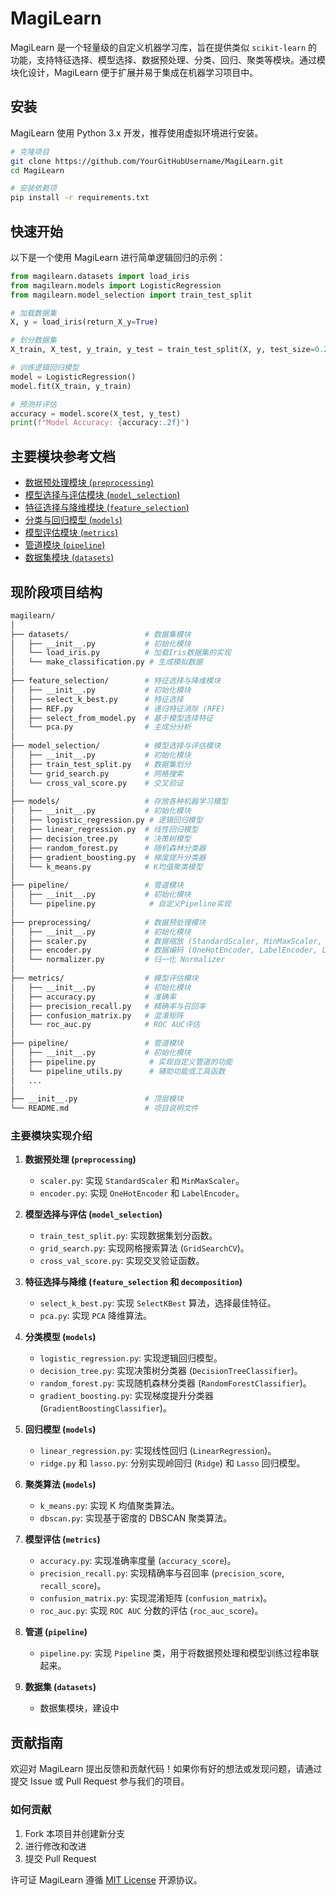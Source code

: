 # MagiLearn

MagiLearn 是一个轻量级的自定义机器学习库，旨在提供类似 `scikit-learn` 的功能，支持特征选择、模型选择、数据预处理、分类、回归、聚类等模块。通过模块化设计，MagiLearn 便于扩展并易于集成在机器学习项目中。

## 安装
MagiLearn 使用 Python 3.x 开发，推荐使用虚拟环境进行安装。

```bash
# 克隆项目
git clone https://github.com/YourGitHubUsername/MagiLearn.git
cd MagiLearn
```
```bash
# 安装依赖项
pip install -r requirements.txt
```


## 快速开始
以下是一个使用 MagiLearn 进行简单逻辑回归的示例：

```python
from magilearn.datasets import load_iris
from magilearn.models import LogisticRegression
from magilearn.model_selection import train_test_split

# 加载数据集
X, y = load_iris(return_X_y=True)

# 划分数据集
X_train, X_test, y_train, y_test = train_test_split(X, y, test_size=0.2, random_state=42)

# 训练逻辑回归模型
model = LogisticRegression()
model.fit(X_train, y_train)

# 预测并评估
accuracy = model.score(X_test, y_test)
print(f"Model Accuracy: {accuracy:.2f}")
```

## 主要模块参考文档
- [数据预处理模块 (`preprocessing`)](#)
- [模型选择与评估模块 (`model_selection`)](#)
- [特征选择与降维模块 (`feature_selection`)](#)
- [分类与回归模型 (`models`)](#)
- [模型评估模块 (`metrics`)](#)
- [管道模块 (`pipeline`)](#)
- [数据集模块 (`datasets`)](#)



## 现阶段项目结构

```bash
magilearn/
│
├── datasets/                 # 数据集模块
│   ├── __init__.py           # 初始化模块
│   └── load_iris.py          # 加载Iris数据集的实现
│   └── make_classification.py # 生成模拟数据
│
├── feature_selection/        # 特征选择与降维模块
│   ├── __init__.py           # 初始化模块
│   ├── select_k_best.py      # 特征选择
│   ├── REF.py                # 递归特征消除 (RFE)
│   ├── select_from_model.py  # 基于模型选择特征
│   └── pca.py                # 主成分分析
│
├── model_selection/          # 模型选择与评估模块
│   ├── __init__.py           # 初始化模块
│   ├── train_test_split.py   # 数据集划分
│   └── grid_search.py        # 网格搜索
│   └── cross_val_score.py    # 交叉验证
│
├── models/                   # 存放各种机器学习模型
│   ├── __init__.py           # 初始化模块
│   ├── logistic_regression.py # 逻辑回归模型
│   ├── linear_regression.py  # 线性回归模型
│   ├── decision_tree.py      # 决策树模型
│   ├── random_forest.py      # 随机森林分类器
│   ├── gradient_boosting.py  # 梯度提升分类器
│   └── k_means.py            # K均值聚类模型
│
├── pipeline/                 # 管道模块
│   ├── __init__.py           # 初始化模块
│   └── pipeline.py            # 自定义Pipeline实现
│
├── preprocessing/            # 数据预处理模块
│   ├── __init__.py           # 初始化模块
│   ├── scaler.py             # 数据缩放 (StandardScaler, MinMaxScaler, RobustScaler)
│   ├── encoder.py            # 数据编码 (OneHotEncoder, LabelEncoder, LabelBinarizer)
│   └── normalizer.py         # 归一化 Normalizer
│
├── metrics/                  # 模型评估模块
│   ├── __init__.py           # 初始化模块
│   ├── accuracy.py           # 准确率
│   ├── precision_recall.py   # 精确率与召回率
│   ├── confusion_matrix.py   # 混淆矩阵
│   └── roc_auc.py            # ROC AUC评估
│
├── pipeline/                 # 管道模块
│   ├── __init__.py           # 初始化模块
│   ├── pipeline.py            # 实现自定义管道的功能
│   └── pipeline_utils.py      # 辅助功能或工具函数
│   ...
│   
├── __init__.py               # 顶层模块
└── README.md                 # 项目说明文件
```


### 主要模块实现介绍

1. **数据预处理 (`preprocessing`)**
   - `scaler.py`: 实现 `StandardScaler` 和 `MinMaxScaler`。
   - `encoder.py`: 实现 `OneHotEncoder` 和 `LabelEncoder`。
   
2. **模型选择与评估 (`model_selection`)**
   - `train_test_split.py`: 实现数据集划分函数。
   - `grid_search.py`: 实现网格搜索算法 (`GridSearchCV`)。
   - `cross_val_score.py`: 实现交叉验证函数。

3. **特征选择与降维 (`feature_selection` 和 `decomposition`)**
   - `select_k_best.py`: 实现 `SelectKBest` 算法，选择最佳特征。
   - `pca.py`: 实现 `PCA` 降维算法。

4. **分类模型 (`models`)**
   - `logistic_regression.py`: 实现逻辑回归模型。
   - `decision_tree.py`: 实现决策树分类器 (`DecisionTreeClassifier`)。
   - `random_forest.py`: 实现随机森林分类器 (`RandomForestClassifier`)。
   - `gradient_boosting.py`: 实现梯度提升分类器 (`GradientBoostingClassifier`)。

5. **回归模型 (`models`)**
   - `linear_regression.py`: 实现线性回归 (`LinearRegression`)。
   - `ridge.py` 和 `lasso.py`: 分别实现岭回归 (`Ridge`) 和 `Lasso` 回归模型。

6. **聚类算法 (`models`)**
   - `k_means.py`: 实现 K 均值聚类算法。
   - `dbscan.py`: 实现基于密度的 DBSCAN 聚类算法。

7. **模型评估 (`metrics`)**
   - `accuracy.py`: 实现准确率度量 (`accuracy_score`)。
   - `precision_recall.py`: 实现精确率与召回率 (`precision_score`, `recall_score`)。
   - `confusion_matrix.py`: 实现混淆矩阵 (`confusion_matrix`)。
   - `roc_auc.py`: 实现 `ROC AUC` 分数的评估 (`roc_auc_score`)。

8. **管道 (`pipeline`)**
   - `pipeline.py`: 实现 `Pipeline` 类，用于将数据预处理和模型训练过程串联起来。

9. **数据集 (`datasets`)**
   - 数据集模块，建设中




## 贡献指南
欢迎对 MagiLearn 提出反馈和贡献代码！如果你有好的想法或发现问题，请通过提交 Issue 或 Pull Request 参与我们的项目。

### 如何贡献
1. Fork 本项目并创建新分支
2. 进行修改和改进
3. 提交 Pull Request

许可证
MagiLearn 遵循 [MIT License](https://github.com/octal-zhihao/MagiLearn/blob/main/LICENSE) 开源协议。
